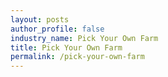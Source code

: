 ```yaml
---
layout: posts 
author_profile: false 
industry_name: Pick Your Own Farm
title: Pick Your Own Farm
permalink: /pick-your-own-farm
---
```

